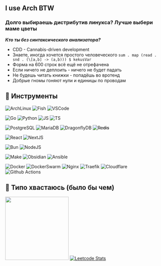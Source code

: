 ## I use Arch BTW

### Долго выбираешь дистрибутив линукса? Лучше выбери маме цветы

**_Кто ты без синтаксического анализатора?_**

- CDD - Cannabis-driven development
- Знаете, иногда хочется простого человеческого `sum . map (read . snd . (\[a,b] -> (a,b))) $ kekusVar`
- Форма на 600 строк всё ещё не отрефачена
- Если ничего не деплоить - ничего не будет падать
- Не будешь читать книжки - попадёшь во вротенд
- Добрые гномы гоняют нули и единицы по проводам

## 🔧 Инструменты

![ArchLinux](https://img.shields.io/badge/OS-Arch_Linux-informational?style=for-the-badge&logo=archlinux&logoColor=BD93F9&color=f2e9c2&labelColor=282A36)
![Fish](https://img.shields.io/badge/Shell-Fish-informational?style=for-the-badge&logo=gnu-bash&logoColor=BD93F9&color=f2e9c2&labelColor=282A36)
![VSCode](https://img.shields.io/badge/Editor-VSCode-informational?style=for-the-badge&logo=visualstudiocode&logoColor=BD93F9&color=f2e9c2&labelColor=282A36)

![Go](https://img.shields.io/badge/Lang-Go-informational?style=for-the-badge&logo=go&logoColor=BD93F9&color=f2e9c2&labelColor=282A36)
![Python](https://img.shields.io/badge/Lang-Python-informational?style=for-the-badge&logo=python&logoColor=BD93F9&color=f2e9c2&labelColor=282A36)
![JS](https://img.shields.io/badge/Lang-JavaScript-informational?style=for-the-badge&logo=javascript&logoColor=BD93F9&color=f2e9c2&labelColor=282A36)
![TS](https://img.shields.io/badge/Lang-TypeScript-informational?style=for-the-badge&logo=typescript&logoColor=BD93F9&color=f2e9c2&labelColor=282A36)
<!-- ![PHP](https://img.shields.io/badge/Lang-PHP-informational?style=for-the-badge&logo=php&logoColor=BD93F9&color=f2e9c2&labelColor=282A36) -->

![PostgreSQL](https://img.shields.io/badge/Data-PostgreSQL-informational?style=for-the-badge&logo=postgresql&logoColor=BD93F9&color=f2e9c2&labelColor=282A36)
![MariaDB](https://img.shields.io/badge/Data-MariaDB-informational?style=for-the-badge&logo=mariadb&logoColor=BD93F9&color=f2e9c2&labelColor=282A36)
![DragonflyDB](https://img.shields.io/badge/Data-DragonflyDB-informational?style=for-the-badge&logo=amazondynamodb&logoColor=BD93F9&color=f2e9c2&labelColor=282A36)
~~![Redis](https://img.shields.io/badge/Data-Redis-informational?style=for-the-badge&logo=redis&logoColor=BD93F9&color=f2e9c2&labelColor=282A36)~~

![React](https://img.shields.io/badge/Technology-React-informational?style=for-the-badge&logo=React&logoColor=BD93F9&color=f2e9c2&labelColor=282A36)
![NextJS](https://img.shields.io/badge/Technology-NextJS-informational?style=for-the-badge&logo=nextdotjs&logoColor=BD93F9&color=f2e9c2&labelColor=282A36)
<!-- ![Laravel](https://img.shields.io/badge/Technology-Laravel-informational?style=for-the-badge&logo=laravel&logoColor=BD93F9&color=f2e9c2&labelColor=282A36) -->

![Bun](https://img.shields.io/badge/Technology-Bun-informational?style=for-the-badge&logo=bun&logoColor=BD93F9&color=f2e9c2&labelColor=282A36)
![NodeJS](https://img.shields.io/badge/Technology-NodeJS-informational?style=for-the-badge&logo=nodedotjs&logoColor=BD93F9&color=f2e9c2&labelColor=282A36)

![Make](https://img.shields.io/badge/Tooling-Make-informational?style=for-the-badge&logo=cmake&logoColor=BD93F9&color=f2e9c2&labelColor=282A36)
![Obsidian](https://img.shields.io/badge/Tooling-Obsidian-informational?style=for-the-badge&logo=obsidian&logoColor=BD93F9&color=f2e9c2&labelColor=282A36)
![Ansible](https://img.shields.io/badge/Tooling-Ansible-informational?style=for-the-badge&logo=ansible&logoColor=BD93F9&color=f2e9c2&labelColor=282A36)
<!-- ![KeepassXC](https://img.shields.io/badge/Tooling-KeepassXC-informational?style=for-the-badge&logo=keepassxc&logoColor=BD93F9&color=f2e9c2&labelColor=282A36) -->

![Docker](https://img.shields.io/badge/Infrastructure-Docker-informational?style=for-the-badge&logo=docker&logoColor=BD93F9&color=f2e9c2&labelColor=282A36)
![DockerSwarm](https://img.shields.io/badge/Infrastructure-DockerSwarm-informational?style=for-the-badge&logo=docker&logoColor=BD93F9&color=f2e9c2&labelColor=282A36)
![Nginx](https://img.shields.io/badge/Infrastructure-Nginx-informational?style=for-the-badge&logo=nginx&logoColor=BD93F9&color=f2e9c2&labelColor=282A36)
![Traefik](https://img.shields.io/badge/Infrastructure-Traefik-informational?style=for-the-badge&logo=traefikproxy&logoColor=BD93F9&color=f2e9c2&labelColor=282A36)
![Cloudflare](https://img.shields.io/badge/Infrastructure-Cloudflare-informational?style=for-the-badge&logo=cloudflare&logoColor=BD93F9&color=f2e9c2&labelColor=282A36)
![Github Actions](https://img.shields.io/badge/Infrastructure-GithubActions-informational?style=for-the-badge&logo=githubactions&logoColor=BD93F9&color=f2e9c2&labelColor=282A36)

## 👀 Типо хвастаюсь (было бы чем)

<img height="202px" src="https://github-readme-stats.vercel.app/api/top-langs/?username=arsolitt&hide=html&hide_title=true&hide_border=true&layout=compact&langs_count=8&exclude_repo=,Redventures-Movie-Quotes&theme=dark&text_color=010101&bg_color=fff9dd&show_icons=true"/> [![Leetcode Stats](https://leetcard.jacoblin.cool/Arsolitt?border=0&radius=5&theme=forest)](https://leetcode.com/Arsolitt)
